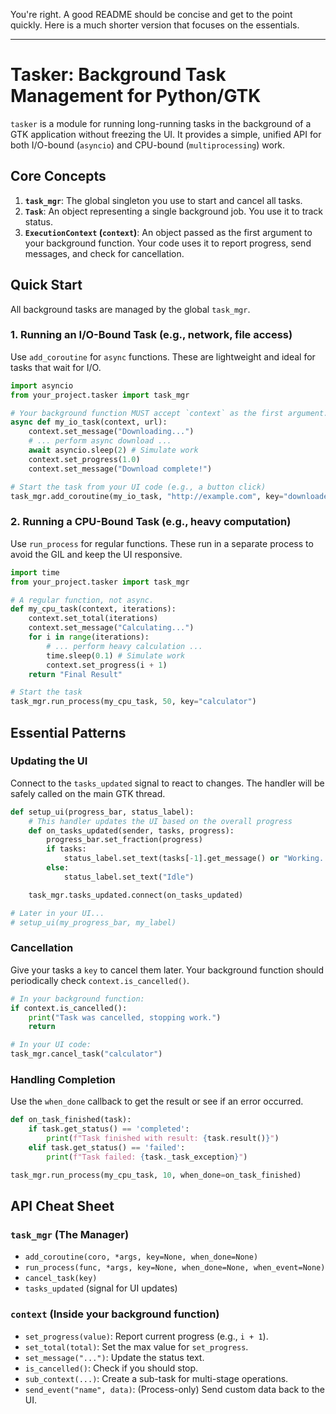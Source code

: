 You're right. A good README should be concise and get to the point quickly. Here is a much shorter version that focuses on the essentials.

---

# Tasker: Background Task Management for Python/GTK

`tasker` is a module for running long-running tasks in the background of a GTK application without freezing the UI. It provides a simple, unified API for both I/O-bound (`asyncio`) and CPU-bound (`multiprocessing`) work.

## Core Concepts

1.  **`task_mgr`**: The global singleton you use to start and cancel all tasks.
2.  **`Task`**: An object representing a single background job. You use it to track status.
3.  **`ExecutionContext` (`context`)**: An object passed as the first argument to your background function. Your code uses it to report progress, send messages, and check for cancellation.

## Quick Start

All background tasks are managed by the global `task_mgr`.

### 1. Running an I/O-Bound Task (e.g., network, file access)

Use `add_coroutine` for `async` functions. These are lightweight and ideal for tasks that wait for I/O.

```python
import asyncio
from your_project.tasker import task_mgr

# Your background function MUST accept `context` as the first argument.
async def my_io_task(context, url):
    context.set_message("Downloading...")
    # ... perform async download ...
    await asyncio.sleep(2) # Simulate work
    context.set_progress(1.0)
    context.set_message("Download complete!")

# Start the task from your UI code (e.g., a button click)
task_mgr.add_coroutine(my_io_task, "http://example.com", key="downloader")
```

### 2. Running a CPU-Bound Task (e.g., heavy computation)

Use `run_process` for regular functions. These run in a separate process to avoid the GIL and keep the UI responsive.

```python
import time
from your_project.tasker import task_mgr

# A regular function, not async.
def my_cpu_task(context, iterations):
    context.set_total(iterations)
    context.set_message("Calculating...")
    for i in range(iterations):
        # ... perform heavy calculation ...
        time.sleep(0.1) # Simulate work
        context.set_progress(i + 1)
    return "Final Result"

# Start the task
task_mgr.run_process(my_cpu_task, 50, key="calculator")
```

## Essential Patterns

### Updating the UI

Connect to the `tasks_updated` signal to react to changes. The handler will be safely called on the main GTK thread.

```python
def setup_ui(progress_bar, status_label):
    # This handler updates the UI based on the overall progress
    def on_tasks_updated(sender, tasks, progress):
        progress_bar.set_fraction(progress)
        if tasks:
            status_label.set_text(tasks[-1].get_message() or "Working...")
        else:
            status_label.set_text("Idle")

    task_mgr.tasks_updated.connect(on_tasks_updated)

# Later in your UI...
# setup_ui(my_progress_bar, my_label)
```

### Cancellation

Give your tasks a `key` to cancel them later. Your background function should periodically check `context.is_cancelled()`.

```python
# In your background function:
if context.is_cancelled():
    print("Task was cancelled, stopping work.")
    return

# In your UI code:
task_mgr.cancel_task("calculator")
```

### Handling Completion

Use the `when_done` callback to get the result or see if an error occurred.

```python
def on_task_finished(task):
    if task.get_status() == 'completed':
        print(f"Task finished with result: {task.result()}")
    elif task.get_status() == 'failed':
        print(f"Task failed: {task._task_exception}")

task_mgr.run_process(my_cpu_task, 10, when_done=on_task_finished)
```

## API Cheat Sheet

### `task_mgr` (The Manager)
- `add_coroutine(coro, *args, key=None, when_done=None)`
- `run_process(func, *args, key=None, when_done=None, when_event=None)`
- `cancel_task(key)`
- `tasks_updated` (signal for UI updates)

### `context` (Inside your background function)
- `set_progress(value)`: Report current progress (e.g., `i + 1`).
- `set_total(total)`: Set the max value for `set_progress`.
- `set_message("...")`: Update the status text.
- `is_cancelled()`: Check if you should stop.
- `sub_context(...)`: Create a sub-task for multi-stage operations.
- `send_event("name", data)`: (Process-only) Send custom data back to the UI.
